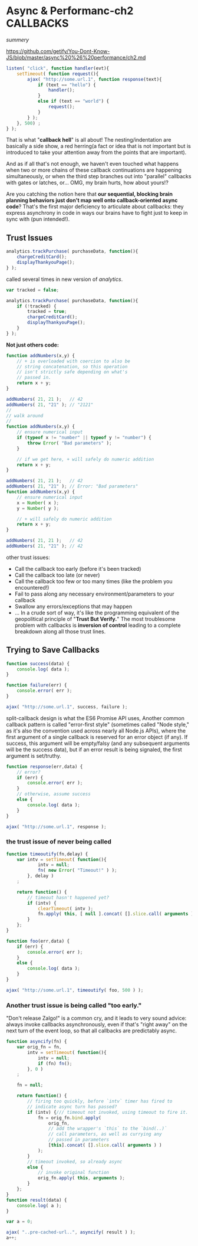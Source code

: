 # Async & Performanc-ch2 CALLBACKS
*summery*

https://github.com/getify/You-Dont-Know-JS/blob/master/async%20%26%20performance/ch2.md
```js
listen( "click", function handler(evt){
	setTimeout( function request(){
		ajax( "http://some.url.1", function response(text){
			if (text == "hello") {
				handler();
			}
			else if (text == "world") {
				request();
			}
		} );
	}, 500) ;
} );
```
That is what "**callback hell**" is all about! The nesting/indentation are basically a side show, a red herring(a fact or idea that is not important but is introduced to take your attention away from the points that are important).

And as if all that's not enough, we haven't even touched what happens when two or more chains of these callback continuations are happening simultaneously, or when the third step branches out into "parallel" callbacks with gates or latches, or... OMG, my brain hurts, how about yours!?

Are you catching the notion here that **our sequential, blocking brain planning behaviors just don't map well onto callback-oriented async code**? That's the first major deficiency to articulate about callbacks: they express asynchrony in code in ways our brains have to fight just to keep in sync with (pun intended!).

## Trust Issues

```js
analytics.trackPurchase( purchaseData, function(){
	chargeCreditCard();
	displayThankyouPage();
} );
```
called several times in new version of *analytics*.

```js
var tracked = false;

analytics.trackPurchase( purchaseData, function(){
	if (!tracked) {
		tracked = true;
		chargeCreditCard();
		displayThankyouPage();
	}
} );
```
**Not just others code:**
```js
function addNumbers(x,y) {
	// + is overloaded with coercion to also be
	// string concatenation, so this operation
	// isn't strictly safe depending on what's
	// passed in.
	return x + y;
}

addNumbers( 21, 21 );	// 42
addNumbers( 21, "21" );	// "2121"
//
// walk around
//
function addNumbers(x,y) {
	// ensure numerical input
	if (typeof x != "number" || typeof y != "number") {
		throw Error( "Bad parameters" );
	}

	// if we get here, + will safely do numeric addition
	return x + y;
}

addNumbers( 21, 21 );	// 42
addNumbers( 21, "21" );	// Error: "Bad parameters"
function addNumbers(x,y) {
	// ensure numerical input
	x = Number( x );
	y = Number( y );

	// + will safely do numeric addition
	return x + y;
}

addNumbers( 21, 21 );	// 42
addNumbers( 21, "21" );	// 42
```
other trust issues:
- Call the callback too early (before it's been tracked)
- Call the callback too late (or never)
- Call the callback too few or too many times (like the problem you encountered!)
- Fail to pass along any necessary environment/parameters to your callback
- Swallow any errors/exceptions that may happen
- ...
In a crude sort of way, it's like the programming equivalent of the geopolitical principle of "**Trust But Verify.**"
The most troublesome problem with callbacks is **inversion of control** leading to a complete breakdown along all those trust lines.

## Trying to Save Callbacks
```js
function success(data) {
	console.log( data );
}

function failure(err) {
	console.error( err );
}

ajax( "http://some.url.1", success, failure );
```
split-callback design is what the ES6 Promise API uses, Another common callback pattern is called "error-first style" (sometimes called "Node style," as it's also the convention used across nearly all Node.js APIs), where the first argument of a single callback is reserved for an error object (if any). If success, this argument will be empty/falsy (and any subsequent arguments will be the success data), but if an error result is being signaled, the first argument is set/truthy.


```js
function response(err,data) {
	// error?
	if (err) {
		console.error( err );
	}
	// otherwise, assume success
	else {
		console.log( data );
	}
}

ajax( "http://some.url.1", response );
```

### the trust issue of never being called
```js
function timeoutify(fn,delay) {
	var intv = setTimeout( function(){
			intv = null;
			fn( new Error( "Timeout!" ) );
		}, delay )
	;

	return function() {
		// timeout hasn't happened yet?
		if (intv) {
			clearTimeout( intv );
			fn.apply( this, [ null ].concat( [].slice.call( arguments ) ) );
		}
	};
}

function foo(err,data) {
	if (err) {
		console.error( err );
	}
	else {
		console.log( data );
	}
}

ajax( "http://some.url.1", timeoutify( foo, 500 ) );
```
### Another trust issue is being called "too early."
"Don't release Zalgo!" is a common cry, and it leads to very sound advice: always invoke callbacks asynchronously, even if that's "right away" on the next turn of the event loop, so that all callbacks are predictably async.
```js
function asyncify(fn) {
	var orig_fn = fn,
		intv = setTimeout( function(){
			intv = null;
			if (fn) fn();
		}, 0 )
	;

	fn = null;

	return function() {
		// firing too quickly, before `intv` timer has fired to
		// indicate async turn has passed?
		if (intv) {/// timeout not invoked, using timeout to fire it.
			fn = orig_fn.bind.apply(
				orig_fn,
				// add the wrapper's `this` to the `bind(..)`
				// call parameters, as well as currying any
				// passed in parameters
				[this].concat( [].slice.call( arguments ) )
			);
		}
		// timeout invoked, so already async
		else {
			// invoke original function
			orig_fn.apply( this, arguments );
		}
	};
}
function result(data) {
	console.log( a );
}

var a = 0;

ajax( "..pre-cached-url..", asyncify( result ) );
a++;
```


